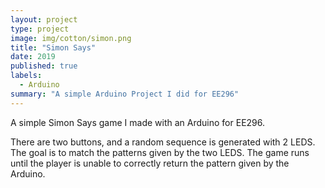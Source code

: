 ```yaml
---
layout: project
type: project
image: img/cotton/simon.png
title: "Simon Says"
date: 2019
published: true
labels:
  - Arduino
summary: "A simple Arduino Project I did for EE296"
---
```


A simple Simon Says game I made with an Arduino for EE296.

There are two buttons, and a random sequence is generated with 2 LEDS. The goal is to match the patterns given by the two LEDS. The game runs until the player is unable to correctly return the pattern given by the Arduino.
